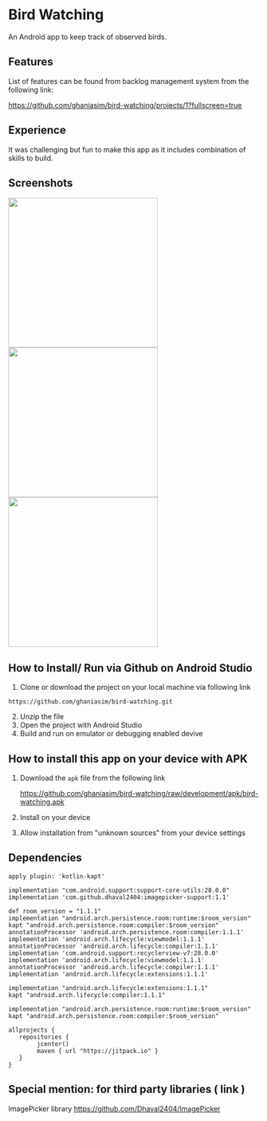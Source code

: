 # Bird Watching
An Android app to keep track of observed birds.

## Features
List of features can be found from backlog management system from the following link:

https://github.com/ghaniasim/bird-watching/projects/1?fullscreen=true

## Experience
It was challenging but fun to make this app as it includes combination of skills to build.

## Screenshots

<image src="screenshots/listView.jpeg" width=300>    <image src="screenshots/addNewBird.jpeg" width=300>
    <image src="screenshots/cameraOptions.jpeg" width=300>    

## How to Install/ Run via Github on Android Studio 

1. Clone or download the project on your local machine via following link
```
https://github.com/ghaniasim/bird-watching.git
```
2. Unzip the file
3. Open the project with Android Studio
4. Build and run on emulator or debugging enabled devive

## How to install this app on your device with APK

1. Download the `apk` file from the following link

    https://github.com/ghaniasim/bird-watching/raw/development/apk/bird-watching.apk

2. Install on your device
3. Allow installation from "unknown sources" from your device settings

## Dependencies

```
apply plugin: 'kotlin-kapt'

implementation "com.android.support:support-core-utils:28.0.0"
implementation 'com.github.dhaval2404:imagepicker-support:1.1'

def room_version = "1.1.1"
implementation "android.arch.persistence.room:runtime:$room_version"
kapt "android.arch.persistence.room:compiler:$room_version"
annotationProcessor 'android.arch.persistence.room:compiler:1.1.1'
implementation 'android.arch.lifecycle:viewmodel:1.1.1'
annotationProcessor 'android.arch.lifecycle:compiler:1.1.1'
implementation 'com.android.support:recyclerview-v7:28.0.0'
implementation 'android.arch.lifecycle:viewmodel:1.1.1'
annotationProcessor 'android.arch.lifecycle:compiler:1.1.1'
implementation 'android.arch.lifecycle:extensions:1.1.1'

implementation "android.arch.lifecycle:extensions:1.1.1"
kapt "android.arch.lifecycle:compiler:1.1.1"

implementation "android.arch.persistence.room:runtime:$room_version"
kapt "android.arch.persistence.room:compiler:$room_version"
```

```
allprojects {
   repositories {
      	jcenter()
       	maven { url "https://jitpack.io" }
   }
}
```

## Special mention: for third party libraries ( link ) 
ImagePicker library https://github.com/Dhaval2404/ImagePicker

